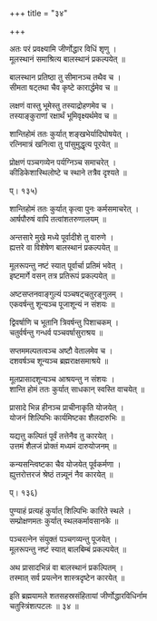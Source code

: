+++
title = "३४"

+++

  
  
  
अतः परं प्रवक्ष्यामि जीर्णोद्धार विधिं शृणु ।  
मूलस्थानं समाश्रित्य बालस्थानं प्रकल्पयेत् ॥  
  
बालस्थान प्रतिष्ठा तु सीमानञ्च तथैव च ।  
सीमता षट्तथा चैव कृष्टे कारार्द्धमेव च ॥  
  
लक्षणं वास्तु भूमेस्तु तस्याद्रोहणमेव च ।  
तस्याङ्कुराणां रक्षार्थं भूमिवृक्ष्यर्थमेव च ॥  
  
शान्तिहोमं ततः कुर्यात् शङ्खभेर्यादिघोषयेत् ।  
रत्निमात्रं खनित्वा तु पांसुमुद्धृत्य पूरयेत् ॥  
  
प्रोक्षणं पञ्चगव्येन पर्यग्निञ्च समाचरेत् ।  
कीडिकेशास्थिलोष्टे च स्थाने तत्रैव दृश्यते ॥  
  
प्। १३५)  
  
शान्तिहोमं ततः कुर्यात् कृत्वा पुनः कर्मसमाचरेत् ।  
आर्षपौरुषं वापि तत्वांशतरुणालयम् ॥  
  
अन्तसारे मुखे मध्ये पूर्वादीशे तु वारुणे ।  
ह्यत्तरे वा विशेषेण बालस्थानं प्रकल्पयेत् ॥  
  
मूलरूपन्तु नष्टं स्यात् पूर्वार्चा प्रतिमं भवेत् ।  
इष्टमार्गे वसन् तत्र प्रतिरूपं प्रकल्पयेत् ॥  
  
अष्टसप्तनवाङ्गुल्यं पञ्चषट्चतुरङ्गुलम् ।  
एकवर्षन्तु शून्यञ्च पूजाशून्यं न संशयः ॥  
  
द्विवर्षाणि च भूतानि त्रिवर्षन्तु पिशाचकम् ।  
चतुर्वर्षन्तु गन्धर्व पञ्चवर्षासुराश्रय ॥  
  
सप्तममल्पतत्वञ्च अष्टौ वेतालमेव च ।  
दशवर्षञ्च शून्यञ्च ब्रह्मराक्षसमाश्रये ॥  
  
मूलप्रासादशून्यञ्च आश्रयन्तु न संशयः ।  
शान्ति होमं ततः कुर्यात् साधकान् स्वस्ति वाचयेत् ॥  
  
प्रासादे भिन्न हीनञ्च प्राचीनाकृति योजयेत् ।  
योजनं शिल्पिभिः कार्यमिष्टका शैलदारुभिः ॥  
  
यद्यत्तु कल्पितं पूर्वं तत्तेनैव तु कारयेत् ।  
उत्तमं शैलजं प्रोक्तं मध्यमं दारुयोजनम् ॥  
  
कन्यसन्त्विष्टका चैव योजयेत् पूर्वकर्मणा ।  
ह्युत्तरोत्तरजं श्रेष्ठं तन्न्यूनं नैव कारयेत् ॥  
  
प्। १३६)  
  
पुण्याहं प्रत्यहं कुर्यात् शिल्पिभिः कारिते स्थले ।  
सम्प्रोक्षणमतः कुर्यात् स्थलकर्मावसानके ॥  
  
पञ्चरत्नेन संयुक्तं पञ्चगव्यन्तु पूजयेत् ।  
मूलरूपन्तु नष्टं स्यात् बालबिम्बं प्रकल्पयेत् ॥  
  
अथ प्रासादभिन्नं वा बालस्थानं प्रकल्पितम् ।  
तस्मात् सर्व प्रयत्नेन शास्त्रदृष्टेन कारयेत् ॥  
  
इति ब्रह्मयामले शतसहस्रसंहितायां जीर्णोद्धारविधिर्नाम   
चतुस्त्रिंशत्पटलः ॥ ३४ ॥
